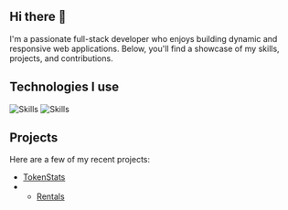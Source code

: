 ## Hi there 👋
 I'm a passionate full-stack developer who enjoys building dynamic and responsive web applications. Below, you'll find a showcase of my skills, projects, and contributions.

## Technologies I use 
![Skills](https://skillicons.dev/icons?i=html,css,js,ts,react,nextjs,tailwindcss,bootstrap)
![Skills](https://skillicons.dev/icons?i=python,django,angular,mongodb,mysql,nodejs,expressjs,npm)

## Projects

Here are a few of my recent projects:

- [TokenStats](https://github.com/parikshit-sh/token-stats-crypto)
- - [Rentals](https://github.com/parikshit-sh/car-rental)
